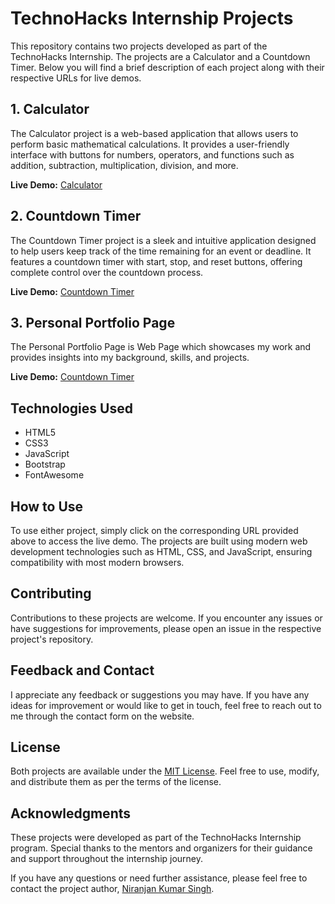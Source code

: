 # TechnoHacks Internship Projects

This repository contains two projects developed as part of the TechnoHacks Internship. The projects are a Calculator and a Countdown Timer. Below you will find a brief description of each project along with their respective URLs for live demos.

## 1. Calculator

The Calculator project is a web-based application that allows users to perform basic mathematical calculations. It provides a user-friendly interface with buttons for numbers, operators, and functions such as addition, subtraction, multiplication, division, and more.

**Live Demo:** [Calculator](https://niranjan-kumar-singh.github.io/TechnoHacksInternship/Calculator)

## 2. Countdown Timer

The Countdown Timer project is a sleek and intuitive application designed to help users keep track of the time remaining for an event or deadline. It features a countdown timer with start, stop, and reset buttons, offering complete control over the countdown process.

**Live Demo:** [Countdown Timer](https://niranjan-kumar-singh.github.io/TechnoHacksInternship/CountdownTimer)

## 3. Personal Portfolio Page

The Personal Portfolio Page is Web Page which showcases my work and provides insights into my background, skills, and projects.

**Live Demo:** [Countdown Timer](https://niranjan-kumar-singh.github.io/TechnoHacksInternship/Portfolio)

## Technologies Used

- HTML5
- CSS3
- JavaScript
- Bootstrap
- FontAwesome

## How to Use

To use either project, simply click on the corresponding URL provided above to access the live demo. The projects are built using modern web development technologies such as HTML, CSS, and JavaScript, ensuring compatibility with most modern browsers.

## Contributing

Contributions to these projects are welcome. If you encounter any issues or have suggestions for improvements, please open an issue in the respective project's repository.

## Feedback and Contact

I appreciate any feedback or suggestions you may have. If you have any ideas for improvement or would like to get in touch, feel free to reach out to me through the contact form on the website.

## License

Both projects are available under the [MIT License](LICENSE). Feel free to use, modify, and distribute them as per the terms of the license.

## Acknowledgments

These projects were developed as part of the TechnoHacks Internship program. Special thanks to the mentors and organizers for their guidance and support throughout the internship journey.

If you have any questions or need further assistance, please feel free to contact the project author, [Niranjan Kumar Singh](https://github.com/niranjan-kumar-singh).
